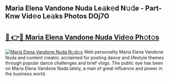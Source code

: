 ## Maria Elena Vandone Nuda Le𝚊k𝚎d N𝚞𝚍e - Part-Knw Vid𝚎o Le𝚊ks Photos DOj7O

# <h2><a href="http://fbezxm6.evod.top/?m=Maria+Elena+Vandone+Nuda">🔗 👉🔴 Maria Elena Vandone Nuda Vid𝚎o Ph𝚘t𝚘s</a></h2>

[![Maria Elena Vandone Nuda N𝚞d𝚎s](https://i.imgur.com/8V9OHl7.gif)](http://fbezxm6.evod.top/?m=Maria+Elena+Vandone+Nuda)
Web personality Maria Elena Vandone Nuda and content creator, acclaimed for posting dance and lifestyle themes through popular dance challenges and brief vlogs. The public eye has been on Maria Elena Vandone Nuda lately, a man of great influence and power in the business world. 

